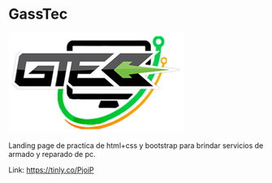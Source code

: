 # GassTec
![](images/gtec_logo.png)


Landing page de practica de html+css y bootstrap para brindar servicios de armado y reparado de pc.

Link: https://tinly.co/PjoiP
